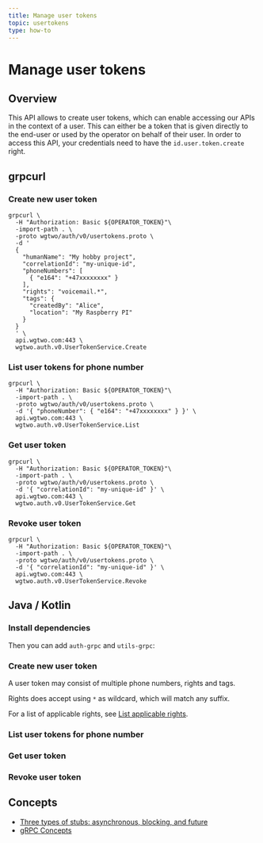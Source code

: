 ```yaml
---
title: Manage user tokens
topic: usertokens
type: how-to
---
```


# Manage user tokens

## Overview

This API allows to create user tokens, which can enable accessing our APIs in the context of a user. This can either be
a token that is given directly to the end-user or used by the operator on behalf of their user.
In order to access this API, your credentials need to have the `id.user.token.create` right.

<DemoConfigurer />

## grpcurl

### Create new user token
```shell script
grpcurl \
  -H "Authorization: Basic ${OPERATOR_TOKEN}"\
  -import-path . \
  -proto wgtwo/auth/v0/usertokens.proto \
  -d '
  {
    "humanName": "My hobby project",
    "correlationId": "my-unique-id",
    "phoneNumbers": [
      { "e164": "+47xxxxxxxx" }
    ],
    "rights": "voicemail.*",
    "tags": {
      "createdBy": "Alice",
      "location": "My Raspberry PI"
    }
  }
  ' \
  api.wgtwo.com:443 \
  wgtwo.auth.v0.UserTokenService.Create
```

### List user tokens for phone number
```shell script
grpcurl \
  -H "Authorization: Basic ${OPERATOR_TOKEN}"\
  -import-path . \
  -proto wgtwo/auth/v0/usertokens.proto \
  -d '{ "phoneNumber": { "e164": "+47xxxxxxxx" } }' \
  api.wgtwo.com:443 \
  wgtwo.auth.v0.UserTokenService.List
```

### Get user token
```shell script
grpcurl \
  -H "Authorization: Basic ${OPERATOR_TOKEN}"\
  -import-path . \
  -proto wgtwo/auth/v0/usertokens.proto \
  -d '{ "correlationId": "my-unique-id" }' \
  api.wgtwo.com:443 \
  wgtwo.auth.v0.UserTokenService.Get
```

### Revoke user token
```shell script
grpcurl \
  -H "Authorization: Basic ${OPERATOR_TOKEN}"\
  -import-path . \
  -proto wgtwo/auth/v0/usertokens.proto \
  -d '{ "correlationId": "my-unique-id" }' \
  api.wgtwo.com:443 \
  wgtwo.auth.v0.UserTokenService.Revoke
```

## Java / Kotlin

### Install dependencies
<JitpackDependency />

Then you can add `auth-grpc` and `utils-grpc`:

<ClientDependencies :clients="['auth-grpc', 'utils-grpc']"/>

### Create new user token
A user token may consist of multiple phone numbers, rights and tags.

Rights does accept using `*` as wildcard, which will match any suffix.

For a list of applicable rights, see [List applicable rights](../list-applicable-rights/).

<GithubCode fileUrl="https://github.com/working-group-two/docs.wgtwo.com/blob/master/examples/usertokens/src/main/kotlin/CreateUserToken.kt" language="kotlin" />

### List user tokens for phone number
<GithubCode fileUrl="https://github.com/working-group-two/docs.wgtwo.com/blob/master/examples/usertokens/src/main/kotlin/ListUserToken.kt" language="kotlin" />

### Get user token
<GithubCode fileUrl="https://github.com/working-group-two/docs.wgtwo.com/blob/master/examples/usertokens/src/main/kotlin/GetUserToken.kt" language="kotlin" />

### Revoke user token
<GithubCode fileUrl="https://github.com/working-group-two/docs.wgtwo.com/blob/master/examples/usertokens/src/main/kotlin/RevokeUserToken.kt" language="kotlin" />

## Concepts
* [Three types of stubs: asynchronous, blocking, and future](https://grpc.io/docs/reference/java/generated-code/)
* [gRPC Concepts](https://grpc.io/docs/guides/concepts/)
